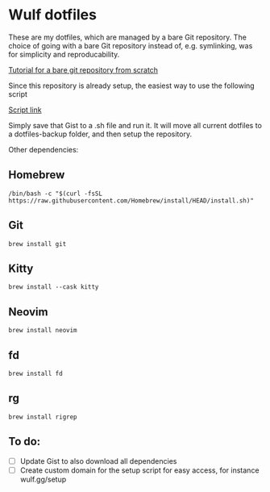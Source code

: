 # Wulf dotfiles
These are my dotfiles, which are managed by a bare Git repository. The choice of going with a bare Git repository instead of, e.g. symlinking, was for simplicity and reproducability.

[Tutorial for a bare git repository from scratch](https://www.atlassian.com/git/tutorials/dotfiles)

Since this repository is already setup, the easiest way to use the following script

[Script link](https://gist.github.com/johanwulf/5f3a0d7cad6ba672740c381d945e172b)

Simply save that Gist to a .sh file and run it. It will move all current dotfiles to a dotfiles-backup folder, and then setup the repository.


Other dependencies:

## Homebrew
```
/bin/bash -c "$(curl -fsSL https://raw.githubusercontent.com/Homebrew/install/HEAD/install.sh)"
```

## Git
```
brew install git
```

## Kitty
```
brew install --cask kitty
```

## Neovim
```
brew install neovim
```

## fd
```
brew install fd
```

## rg
```
brew install rigrep
```

## To do:
- [ ] Update Gist to also download all dependencies
- [ ] Create custom domain for the setup script for easy access, for instance wulf.gg/setup 
